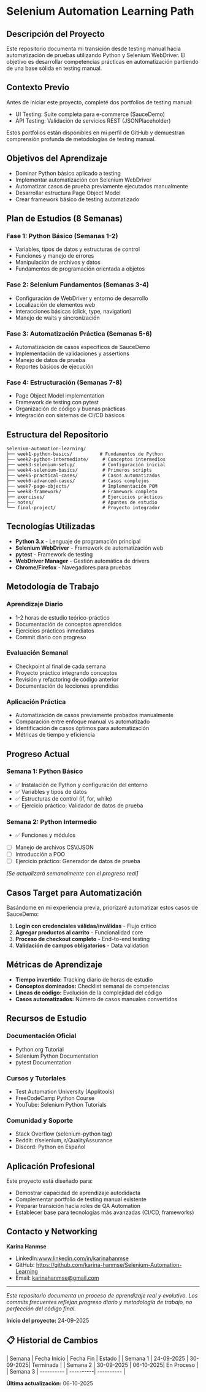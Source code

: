 # Selenium Automation Learning Path

## Descripción del Proyecto

Este repositorio documenta mi transición desde testing manual hacia automatización de pruebas utilizando Python y Selenium WebDriver. El objetivo es desarrollar competencias prácticas en automatización partiendo de una base sólida en testing manual.

## Contexto Previo

Antes de iniciar este proyecto, completé dos portfolios de testing manual:
- UI Testing: Suite completa para e-commerce (SauceDemo)
- API Testing: Validación de servicios REST (JSONPlaceholder)

Estos portfolios están disponibles en mi perfil de GitHub y demuestran comprensión profunda de metodologías de testing manual.

## Objetivos del Aprendizaje

- Dominar Python básico aplicado a testing
- Implementar automatización con Selenium WebDriver
- Automatizar casos de prueba previamente ejecutados manualmente
- Desarrollar estructura Page Object Model
- Crear framework básico de testing automatizado

## Plan de Estudios (8 Semanas)

### Fase 1: Python Básico (Semanas 1-2)
- Variables, tipos de datos y estructuras de control
- Funciones y manejo de errores
- Manipulación de archivos y datos
- Fundamentos de programación orientada a objetos

### Fase 2: Selenium Fundamentos (Semanas 3-4)
- Configuración de WebDriver y entorno de desarrollo
- Localización de elementos web
- Interacciones básicas (click, type, navigation)
- Manejo de waits y sincronización

### Fase 3: Automatización Práctica (Semanas 5-6)
- Automatización de casos específicos de SauceDemo
- Implementación de validaciones y assertions
- Manejo de datos de prueba
- Reportes básicos de ejecución

### Fase 4: Estructuración (Semanas 7-8)
- Page Object Model implementation
- Framework de testing con pytest
- Organización de código y buenas prácticas
- Integración con sistemas de CI/CD básicos

## Estructura del Repositorio

```
selenium-automation-learning/
├── week1-python-basics/          # Fundamentos de Python
├── week2-python-intermediate/     # Conceptos intermedios
├── week3-selenium-setup/          # Configuración inicial
├── week4-selenium-basics/         # Primeros scripts
├── week5-practical-cases/         # Casos automatizados
├── week6-advanced-cases/          # Casos complejos
├── week7-page-objects/            # Implementación POM
├── week8-framework/               # Framework completo
├── exercises/                     # Ejercicios prácticos
├── notes/                         # Apuntes de estudio
└── final-project/                 # Proyecto integrador
```

## Tecnologías Utilizadas

- **Python 3.x** - Lenguaje de programación principal
- **Selenium WebDriver** - Framework de automatización web
- **pytest** - Framework de testing
- **WebDriver Manager** - Gestión automática de drivers
- **Chrome/Firefox** - Navegadores para pruebas

## Metodología de Trabajo

### Aprendizaje Diario
- 1-2 horas de estudio teórico-práctico
- Documentación de conceptos aprendidos
- Ejercicios prácticos inmediatos
- Commit diario con progreso

### Evaluación Semanal
- Checkpoint al final de cada semana
- Proyecto práctico integrando conceptos
- Revisión y refactoring de código anterior
- Documentación de lecciones aprendidas

### Aplicación Práctica
- Automatización de casos previamente probados manualmente
- Comparación entre enfoque manual vs automatizado
- Identificación de casos óptimos para automatización
- Métricas de tiempo y eficiencia

## Progreso Actual

### Semana 1: Python Básico
- ✅ Instalación de Python y configuración del entorno
- ✅ Variables y tipos de datos
- ✅ Estructuras de control (if, for, while)
- ✅ Ejercicio práctico: Validador de datos de prueba

### Semana 2: Python Intermedio
- ✅ Funciones y módulos
- [ ] Manejo de archivos CSV/JSON
- [ ] Introducción a POO
- [ ] Ejercicio práctico: Generador de datos de prueba

*[Se actualizará semanalmente con el progreso real]*

## Casos Target para Automatización

Basándome en mi experiencia previa, priorizaré automatizar estos casos de SauceDemo:

1. **Login con credenciales válidas/inválidas** - Flujo crítico
2. **Agregar productos al carrito** - Funcionalidad core
3. **Proceso de checkout completo** - End-to-end testing
4. **Validación de campos obligatorios** - Data validation

## Métricas de Aprendizaje

- **Tiempo invertido:** Tracking diario de horas de estudio
- **Conceptos dominados:** Checklist semanal de competencias
- **Líneas de código:** Evolución de la complejidad del código
- **Casos automatizados:** Número de casos manuales convertidos

## Recursos de Estudio

### Documentación Oficial
- Python.org Tutorial
- Selenium Python Documentation
- pytest Documentation

### Cursos y Tutoriales
- Test Automation University (Applitools)
- FreeCodeCamp Python Course
- YouTube: Selenium Python Tutorials

### Comunidad y Soporte
- Stack Overflow (selenium-python tag)
- Reddit: r/selenium, r/QualityAssurance
- Discord: Python en Español

## Aplicación Profesional

Este proyecto está diseñado para:
- Demostrar capacidad de aprendizaje autodidacta
- Complementar portfolio de testing manual existente
- Preparar transición hacia roles de QA Automation
- Establecer base para tecnologías más avanzadas (CI/CD, frameworks)

## Contacto y Networking

**Karina Hanmse**
- LinkedIn:www.linkedin.com/in/karinahanmse 
- GitHub: https://github.com/karina-hanmse/Selenium-Automation-Learning
- Email: karinahanmse@gmail.com

---

*Este repositorio documenta un proceso de aprendizaje real y evolutivo. Los commits frecuentes reflejan progreso diario y metodología de trabajo, no perfección del código final.*

**Inicio del proyecto:** 24-09-2025
## 📋 Historial de Cambios
| Semana   | Fecha Inicio | Fecha Fin | Estado      |
| Semana 1 | 24-09-2025   | 30-09-2025| Terminada   |
| Semana 2 | 30-09-2025   | 06-10-2025| En Proceso  |
| Semana 3 | ----------   | ----------| ----------  |

**Última actualización:** 06-10-2025